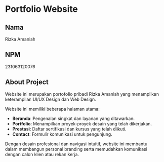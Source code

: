 # Portfolio Website  

## Nama  
Rizka Amaniah  

## NPM  
231063120076  

## About Project  
Website ini merupakan portofolio pribadi Rizka Amaniah yang menampilkan keterampilan UI/UX Design dan Web Design.  

Website ini memiliki beberapa halaman utama:  
- **Beranda**: Pengenalan singkat dan layanan yang ditawarkan.  
- **Portfolio**: Menampilkan proyek-proyek desain yang telah dikerjakan.  
- **Prestasi**: Daftar sertifikasi dan kursus yang telah diikuti.  
- **Contact**: Formulir komunikasi untuk pengunjung.  

Dengan desain profesional dan navigasi intuitif, website ini membantu dalam membangun personal branding serta memudahkan komunikasi dengan calon klien atau rekan kerja.  
